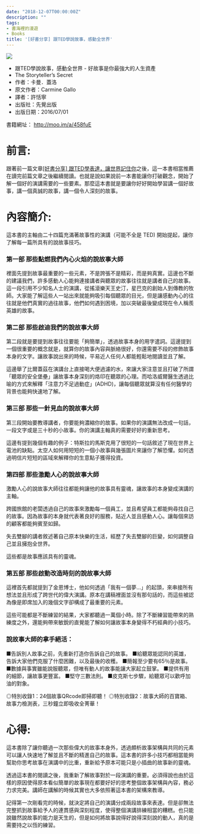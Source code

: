 ```yaml
---
date: "2018-12-07T00:00:00Z"
description: ""
tags:
- 書海裡的漫遊
- Books
title: '[好書分享] 跟TED學說故事，感動全世界'
---
```


![](../images/2018/ted2.png)

- 跟TED學說故事，感動全世界 - 好故事是你最強大的人生資產
- The Storyteller’s Secret
- 作者：卡曼．蓋洛  
- 原文作者：Carmine Gallo  
- 譯者：許恬寧  
- 出版社：先覺出版
- 出版日期：2016/07/01



書籍網址：  http://moo.im/a/458fuE

# 前言:

跟著前一篇文章[[好書分享] 跟TED學表達，讓世界記住你]()之後，這一本書相當推薦在讀完前篇文章之後繼續閱讀。也就是說如果說前一本書能讓你打破觀念，開始了解一個好的演講需要的一些要素。那麼這本書就是要讓你好好開始學習講一個好故事，講一個真誠的故事，講一個令人深刻的故事。



# 內容簡介:

這本書的主軸由二十四篇充滿著故事性的演講（可能不全是 TED) 開始提起，讓你了解每一篇所具有的說故事技巧。

### 第一部 那些點燃我們內心火焰的說故事大師

裡面先提到故事最重要的一些元素，不是誇張不是精彩，而是夠真實。這邊也不斷的建議我們，許多感動人心能夠連接講者與聽眾的故事往往就是講者自己的故事。這一段引用不少知名人士的演講，從搖滾樂天王史汀，星巴克的創始人到傳教的牧師。大家能了解這些人一站出來就能夠吸引每個聽眾的目光，但是讓感動內心的往往就是他們真實的過往故事，他們如何遇到困境，加以突破最後變成現在令人稱羨英雄的故事。



### 第二部 那些啟迪我們的說故事大師

第二段就是要提到故事往往要能「夠簡單」，透過故事本身的用字遣詞。這邊提到一個很重要的概念就是，就算你的故事內容與脈絡很好，你還需要不段的修飾故事本身的文字。讓故事說出來的時候，平易近人任何人都能輕鬆地閱讀並且了解。

這邊舉了比爾蓋茲在演講台上直接喝大便過濾的水，來讓大家注意並且打破了所謂「聽眾的安全堡壘」讓故事本身深刻的烙印在聽眾的心理。而哈洛威爾醫生透過比喻的方式來解釋「注意力不足過動症」(ADHD)，讓每個聽眾就算沒有任何醫學的背景也能夠快速地了解。

### 第三部 那些一針見血的說故事大師

第三段開始要教導講者，你要能夠濃縮你的故事。如果你的演講無法改成一句話，一段文字或是三十秒的小故事。你的演講主軸真的需要好好的重新思考。

這邊有提到幾個有趣的例子：特斯拉的馬斯克用了很短的一句話敘述了現在世界上電池的缺點。太空人如何用短短的一個小故事與幾張圖片來讓你了解恐懼。如何透過明信片短短的區域來解釋你的生意點子獲得投資。

### 第四部 那些激勵人心的說故事大師

激勵人心的說故事大師往往都能夠讓他的故事具有靈魂，讓故事的本身變成演講的主軸。

跨國旅館的老闆透過自己的故事來激勵每一個員工，並且希望員工都能夠尋找自己的故事。因為故事的本身就代表著良好的服務，貼近人並且感動人心。讓每個來訪的顧客都能夠賓至如歸。 

失去雙腳的講者敘述著自己原本快樂的生活，經歷了失去雙腳的巨變，如何調整自己並且擁抱全世界。

這些都是故事應該具有的靈魂。

###  第五部 那些啟動改造時刻的說故事大師

這裡首先都就提到了金恩博士，他如何透過「我有一個夢...」的起頭，來串接所有想法並且形成了跨世代的偉大演講。原本在講稿裡面並沒有那句話的，而這些被認為像是即席加入的幾個文字卻構成了最重要的元素。

這些可能都是不斷練習的結果，大家都聽過一萬個小時。除了不斷練習能帶來的熟練度之外，還能夠帶來敏銳的直覺能了解如何讓故事本身變得不朽經典的小技巧。

### 說故事大師的拿手絕活：

■告訴別人故事之前，先重新打造你告訴自己的故事。
■給聽眾能認同的英雄，告訴大家他們克服了什麼困難，以及最後的收穫。
■簡報至少要有65％是故事。
■數據與事實雖能說服聽眾，但唯有動人的故事能讓大家起立鼓掌。
■提供有用的細節，讓故事更豐富。
■堅守三數法則。
■皮克斯七步驟，給聽眾可以歡呼加油的對象。

◎特別收錄1：24個故事QRcode即掃即聽！
◎特別收錄2：故事大師的百寶箱、故事力檢測表，三秒鐘立即吸收全菁華！



# 心得:

這本書除了讓你聽過一次那些偉大的故事本身外，透過頗析故事架構與共同的元素可以讓人快速地了解並且不斷的精進自己的故事。這本書的許多小技巧都相當能夠幫助你思考故事在演講中的比重，重新給予原本可能只是小插曲的故事新的靈魂。

透過這本書的閱讀之後，我重新了解故事對於一段演講的重要。必須得說也由於這樣的原因使得原本看似簡單的故事現在都要好好的思考整個故事架構與內容，務必力求完美。講師在講解的時候其實也大多依照著這本書的架構來教導。

記得第一次剛看完的時候，就決定將自己的演講分成兩段故事來表達。但是卻無法完整抓到故事給予人的連貫感與深刻程度，使得整個演講排練相當的糟糕。也只能說雖然說故事的能力是天生的，但是如何將故事說得好說得深刻說的動人，真的是需要持之以恆的練習。
